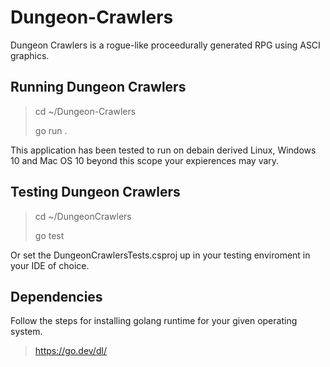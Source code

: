 # Dungeon-Crawlers

Dungeon Crawlers is a rogue-like proceedurally generated RPG using ASCI graphics.

## Running Dungeon Crawlers

> cd ~/Dungeon-Crawlers
>
> go run .

This application has been tested to run on debain derived Linux, Windows 10 and Mac OS 10 beyond this scope your expierences may vary.

## Testing Dungeon Crawlers

> cd ~/DungeonCrawlers
>
> go test

Or set the DungeonCrawlersTests.csproj up in your testing enviroment in your IDE of choice.

## Dependencies

Follow the steps for installing golang runtime for your given operating system.

> <https://go.dev/dl/>
